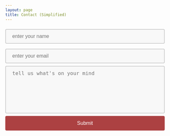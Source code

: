 ```yaml
---
layout: page
title: Contact (Simplified)
---
```


<style> 
input[type=text], select {
  width: 100%;
  padding: 12px 20px;
  box-sizing: border-box;
  border: 2px solid #ccc;
  border-radius: 4px;
  background-color: #f8f8f8;
  font-size: 16px;
  resize: none;
  margin: 8px 0;
}

input[type=email], select {
  width: 100%;
  padding: 12px 20px;
  box-sizing: border-box;
  border: 2px solid #ccc;
  border-radius: 4px;
  background-color: #f8f8f8;
  font-size: 16px;
  resize: none;
  margin: 8px 0;
}

textarea {
  width: 100%;
  height: 150px;
  padding: 12px 20px;
  box-sizing: border-box;
  border: 2px solid #ccc;
  border-radius: 4px;
  background-color: #f8f8f8;
  font-size: 16px;
  resize: none;
}

input[type=submit] {
  width: 100%;
  background-color: #ac4142;
  color: white;
  padding: 14px 20px;
  margin: 8px 0;
  border: none;
  border-radius: 4px;
  font-size: 16px;
  cursor: pointer;
}

input[type=submit]:hover {
  background-color: #a9a9a9;
}

input[type=text]:hover {
  background-color: #f2f2f2;
}
.form-hidden {
      display: none;
}
/* The alert-danger message box */
.alert-danger {
  padding: 20px;
  color: white;
  background-color: #f44336; /* Red */
  font-family: Arial, Helvetica, sans-serif;
  margin-bottom: 15px;
}

/* The alert-success message box */
.alert-success {
  padding: 20px;
  color: white;
  background-color: #32A852; /* Green */
  font-family: Arial, Helvetica, sans-serif;
  margin-bottom: 15px;
}

/* The close button */
.closebtn {
  margin-left: 15px;
  color: white;
  font-weight: bold;
  float: right;
  font-size: 22px;
  line-height: 20px;
  cursor: pointer;
  transition: 0.3s;
}

/* When moving the mouse over the close button */
.closebtn:hover {
  color: black;
}
</style>

<form id="customer-contact-form" action="https://i1of1qng12.execute-api.us-east-1.amazonaws.com/dev/static-site-mailer" accept-charset="UTF-8" method="post" name="customer-contact-form">
  <input type="text" name="name" id="contact_message_name" placeholder="enter your name" required><br/>
  <input type="email" name="email" id="contact_message_phone_or_email" placeholder="enter your email" required><br/>
  <textarea name="message" id="contact_message_text" placeholder="tell us what's on your mind" required></textarea><br/>
  <input type="submit" value="Submit">
  <div class="alert alert-danger form-hidden" type="text" id="contact-form-failed-to-submit" role="alert"> <strong>Failed to submit the form. Please, try again. </strong>
  </div>
 <div class="alert-success form-hidden" type="text" id="contact-form-was-submitted" role="alert">
  <span class="closebtn" onclick="this.parentElement.style.display='none';">&times;</span> 
 <strong>Thank you! We have received your message. </strong>
</div>
</form>


<!--
<div class="alert alert-success form-hidden" type="text" id="contact-form-was-submitted" role="alert">
#4CAF50
<button>Submit</button>

div {
  border-radius: 5px;
  background-color: #f2f2f2;
  padding: 20px;
}

<div style="position: absolute; left: -5000px;">
  <input type="checkbox" name="furry_almond_honeycomb_safe" value="1" tabindex="-1" autocomplete="no">
</div>
cols="30" rows="10"
<body>
    <div>
      <form id="customer-contact-form" action="https://i1of1qng12.execute-api.us-east-1.amazonaws.com/dev/static-site-mailer" accept-charset="UTF-8" method="post" name="customer-contact-form">
        <div class="form-group contact_message_name">
          <label class="control-label" for="contact_message_name"><abbr title="Required">*</abbr> Name</label> <input class="form-control" placeholder="James Smith" type="text" name="name" id="contact_message_name" required="required">
        </div>
        <div class="form-group contact_message_phone_or_email">
          <label class="control-label" for="contact_message_phone_or_email"><abbr title="Required">*</abbr> Phone or Email</label> <input class="form-control" placeholder="me@gmail.com" type="text" name="phone_or_email" id="contact_message_phone_or_email" required="">
        </div>
        <div class="form-group contact_message_text">
          <label class="control-label" for="contact_message_text"><abbr title="Required">*</abbr> Message</label> 
          <textarea rows="10" class="form-control" placeholder="Message text" type="textarea" id="contact_message_text" required=""></textarea>
        </div><br>
        <div class="alert alert-danger form-hidden" id="contact-form-failed-to-submit" role="alert">
          <strong>Failed to submit the form</strong> Please, try again.
        </div>
        <div class="alert alert-success form-hidden" id="contact-form-was-submitted" role="alert">
          <strong>Thank you!</strong> We will contact you.
        </div>
        <div class="form-actions">
          <button id="contact-form-loading-submit-button" name="button" class="btn btn-default btn-primary btn-lg form-hidden">Submitting...</button> <button id="contact-form-submit-button" name="button" type="submit" class="btn-default btn btn-primary btn-lg">Submit</button>
        </div>
      </form>
    </div>
</body>
-->